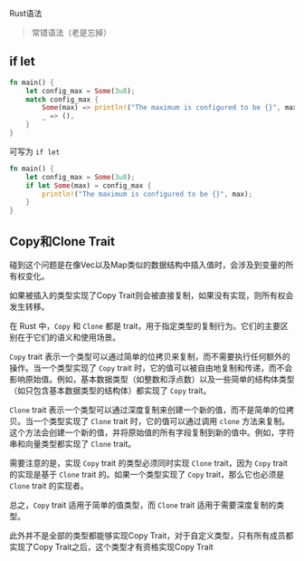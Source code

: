 Rust语法

> 常错语法（老是忘掉）

## if let

```rust
fn main() {
    let config_max = Some(3u8);
    match config_max {
        Some(max) => println!("The maximum is configured to be {}", max),
        _ => (),
    }
}
```

可写为 `if let`

```rust
fn main() {
    let config_max = Some(3u8);
    if let Some(max) = config_max {
        println!("The maximum is configured to be {}", max);
    }
}

```

## Copy和Clone Trait

碰到这个问题是在像Vec以及Map类似的数据结构中插入值时，会涉及到变量的所有权变化。

如果被插入的类型实现了Copy Trait则会被直接复制，如果没有实现，则所有权会发生转移。

在 Rust 中，`Copy` 和 `Clone` 都是 trait，用于指定类型的复制行为。它们的主要区别在于它们的语义和使用场景。

`Copy` trait 表示一个类型可以通过简单的位拷贝来复制，而不需要执行任何额外的操作。当一个类型实现了 `Copy` trait 时，它的值可以被自由地复制和传递，而不会影响原始值。例如，基本数据类型（如整数和浮点数）以及一些简单的结构体类型（如只包含基本数据类型的结构体）都实现了 `Copy` trait。

`Clone` trait 表示一个类型可以通过深度复制来创建一个新的值，而不是简单的位拷贝。当一个类型实现了 `Clone` trait 时，它的值可以通过调用 `clone` 方法来复制。这个方法会创建一个新的值，并将原始值的所有字段复制到新的值中。例如，字符串和向量类型都实现了 `Clone` trait。

需要注意的是，实现 `Copy` trait 的类型必须同时实现 `Clone` trait，因为 `Copy` trait 的实现是基于 `Clone` trait 的。如果一个类型实现了 `Copy` trait，那么它也必须是 `Clone` trait 的实现者。

总之，`Copy` trait 适用于简单的值类型，而 `Clone` trait 适用于需要深度复制的类型。



此外并不是全部的类型都能够实现Copy Trait，对于自定义类型，只有所有成员都实现了Copy Trait之后，这个类型才有资格实现Copy Trait

